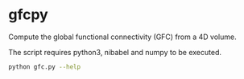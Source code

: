 # gfcpy

Compute the global functional connectivity (GFC) from a 4D volume.

The script requires python3, nibabel and numpy to be executed.

```bash
python gfc.py --help
```
